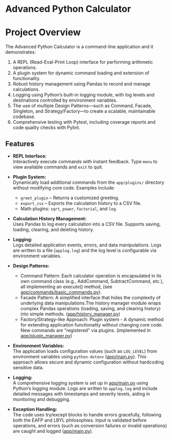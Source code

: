 # Advanced Python Calculator

# Project Overview
The Advanced Python Calculator is a command-line application and it demonstrates:

1. A REPL (Read-Eval-Print Loop) interface for performing arithmetic operations.
2. A plugin system for dynamic command loading and extension of functionality.
3. Robust history management using Pandas to record and manage calculations.
4. Logging using Python’s built-in logging module, with log levels and destinations controlled by environment variables.
5. The use of multiple Design Patterns—such as Command, Facade, Singleton, and Strategy/Factory—to create a scalable, maintainable codebase.
6. Comprehensive testing with Pytest, including coverage reports and code quality checks with Pylint.

## Features
- **REPL Interface:**  
  Interactively execute commands with instant feedback. Type `menu` to view available commands and `exit` to quit.
  
- **Plugin System:**  
  Dynamically load additional commands from the `app/plugins/` directory without modifying core code. Examples include:
  - `greet_plugin` – Returns a customized greeting.
  - `export_csv` – Exports the calculation history to a CSV file.
  - Math plugins: `sqrt`, `power`, `factorial`, and `log`.

- **Calculation History Management:**  
  Uses Pandas to log every calculation into a CSV file. Supports saving, loading, clearing, and deleting history.

- **Logging:**  
  Logs detailed application events, errors, and data manipulations. Logs are written to a file (`applog.log`) and the log level is configurable via environment variables.

- **Design Patterns:**  
    - Command Pattern: Each calculator operation is encapsulated in its own command class (e.g., AddCommand, SubtractCommand, etc.), all implementing an execute() method, (see [app/commands/basic_commands.py](https://github.com/TanushriVijay12/midterm1/blob/main/app/commands/basic_commands.py)). 
    - Facade Pattern: A simplified interface that hides the complexity of underlying data manipulations.The history manager module wraps complex Pandas operations (loading, saving, and clearing history) into simple methods. ([app/history_manager.py](https://github.com/TanushriVijay12/midterm1/blob/main/app/history_manager.py))
    - Factory/Strategy-like Approach: Plugin system - A dynamic method for extending application functionality without changing core code. New commands are "registered" via plugins. (implemented in [app/plugin_manager.py](https://github.com/TanushriVijay12/midterm1/blob/main/app/plugin_manager.py))

- **Environment Variables:**  
  The application loads configuration values (such as `LOG_LEVEL`) from environment variables using `python-dotenv` ([app/main.py](https://github.com/TanushriVijay12/midterm1/blob/main/app/main.py)). This approach allows secure and dynamic configuration without hardcoding sensitive data.

- **Logging:**  
  A comprehensive logging system is set up in [app/main.py](https://github.com/TanushriVijay12/midterm1/blob/main/app/main.py) using Python’s logging module. Logs are written to `applog.log` and include detailed messages with timestamps and severity levels, aiding in monitoring and debugging.

- **Exception Handling:**  
  The code uses try/except blocks to handle errors gracefully, following both the EAFP and LBYL philosophies. Input is validated before operations, and errors (such as conversion failures or invalid operations) are caught and logged ([app/main.py](https://github.com/TanushriVijay12/midterm1/blob/main/app/main.py)).

